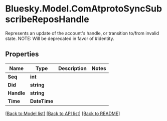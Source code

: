 # Bluesky.Model.ComAtprotoSyncSubscribeReposHandle
Represents an update of the account's handle, or transition to/from invalid state. NOTE: Will be deprecated in favor of #identity.

## Properties

Name | Type | Description | Notes
------------ | ------------- | ------------- | -------------
**Seq** | **int** |  | 
**Did** | **string** |  | 
**Handle** | **string** |  | 
**Time** | **DateTime** |  | 

[[Back to Model list]](../README.md#documentation-for-models) [[Back to API list]](../README.md#documentation-for-api-endpoints) [[Back to README]](../README.md)

